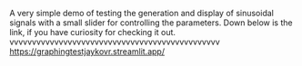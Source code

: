 A very simple demo of testing the generation and display of sinusoidal signals with a small slider for controlling the parameters.
Down below is the link, if you have curiosity for checking it out. 
vvvvvvvvvvvvvvvvvvvvvvvvvvvvvvvvvvvvvvvvvvvvvvv
https://graphingtestjaykovr.streamlit.app/
